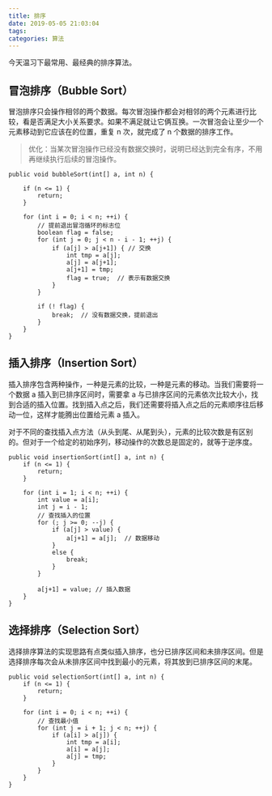 ```yaml
---
title: 排序
date: 2019-05-05 21:03:04
tags:
categories: 算法
---
```


今天温习下最常用、最经典的排序算法。

## 冒泡排序（Bubble Sort）
冒泡排序只会操作相邻的两个数据。每次冒泡操作都会对相邻的两个元素进行比较，看是否满足大小关系要求。如果不满足就让它俩互换。一次冒泡会让至少一个元素移动到它应该在的位置，重复 n 次，就完成了 n 个数据的排序工作。

> 优化：当某次冒泡操作已经没有数据交换时，说明已经达到完全有序，不用再继续执行后续的冒泡操作。

```
public void bubbleSort(int[] a, int n) {

    if (n <= 1) {
        return;
    }

    for (int i = 0; i < n; ++i) {
        // 提前退出冒泡循环的标志位
        boolean flag = false;
        for (int j = 0; j < n - i - 1; ++j) {
            if (a[j] > a[j+1]) { // 交换
                int tmp = a[j];
                a[j] = a[j+1];
                a[j+1] = tmp;
                flag = true;  // 表示有数据交换
            }
        }

        if (! flag) {
            break;  // 没有数据交换，提前退出
        }
    }
}
```

<!-- more -->

## 插入排序（Insertion Sort）
插入排序包含两种操作，一种是元素的比较，一种是元素的移动。当我们需要将一个数据 a 插入到已排序区间时，需要拿 a 与已排序区间的元素依次比较大小，找到合适的插入位置。找到插入点之后，我们还需要将插入点之后的元素顺序往后移动一位，这样才能腾出位置给元素 a 插入。

对于不同的查找插入点方法（从头到尾、从尾到头），元素的比较次数是有区别的。但对于一个给定的初始序列，移动操作的次数总是固定的，就等于逆序度。

```
public void insertionSort(int[] a, int n) {
    if (n <= 1) {
        return;
    }

    for (int i = 1; i < n; ++i) {
        int value = a[i];
        int j = i - 1;
        // 查找插入的位置
        for (; j >= 0; --j) {
            if (a[j] > value) {
                a[j+1] = a[j];  // 数据移动
            }
            else {
                break;
            }
        }

        a[j+1] = value; // 插入数据
    }
}
```

## 选择排序（Selection Sort）

选择排序算法的实现思路有点类似插入排序，也分已排序区间和未排序区间。但是选择排序每次会从未排序区间中找到最小的元素，将其放到已排序区间的末尾。

```
public void selectionSort(int[] a, int n) {
    if (n <= 1) {
        return;
    }

    for (int i = 0; i < n; ++i) {
        // 查找最小值
        for (int j = i + 1; j < n; ++j) {
            if (a[i] > a[j]) {
                int tmp = a[i];
                a[i] = a[j];
                a[j] = tmp;
            }
        }
    }
}
```
